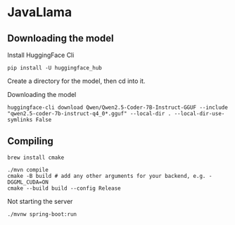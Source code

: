 # JavaLlama

## Downloading the model
Install HuggingFace Cli
```text
pip install -U huggingface_hub
```

Create a directory for the model, then cd into it.

Downloading the model
```text
huggingface-cli download Qwen/Qwen2.5-Coder-7B-Instruct-GGUF --include "qwen2.5-coder-7b-instruct-q4_0*.gguf" --local-dir . --local-dir-use-symlinks False
```

## Compiling
```text
brew install cmake
```

```
./mvn compile 
cmake -B build # add any other arguments for your backend, e.g. -DGGML_CUDA=ON
cmake --build build --config Release
```


Not starting the server
```text
./mvnw spring-boot:run
```
